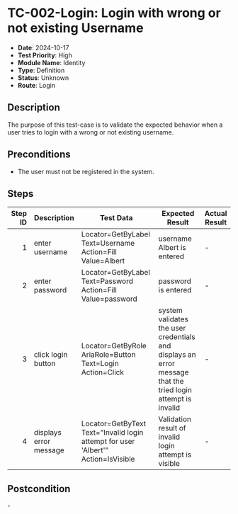 # TC-002-Login: Login with wrong or not existing Username

- **Date**: 2024-10-17
- **Test Priority**: High
- **Module Name**: Identity
- **Type**: Definition
- **Status**: Unknown
- **Route**: Login

## Description

The purpose of this test-case is to validate the expected behavior when a user tries to login with a wrong or not existing username.

## Preconditions

- The user must not be registered in the system.

## Steps

<!-- STEPS:BEGIN -->
| Step ID | Description            | Test Data                                                                           | Expected Result                                                                                             | Actual Result |
| -------:| ---------------------- | ----------------------------------------------------------------------------------- | ----------------------------------------------------------------------------------------------------------- | ------------- |
| 1       | enter username         | Locator=GetByLabel Text=Username Action=Fill Value=Albert                           | username Albert is entered                                                                                  | -             |
| 2       | enter password         | Locator=GetByLabel Text=Password Action=Fill Value=password                         | password is entered                                                                                         | -             |
| 3       | click login button     | Locator=GetByRole AriaRole=Button Text=Login Action=Click                           | system validates the user credentials and displays an error message that the tried login attempt is invalid | -             |
| 4       | displays error message | Locator=GetByText Text=\"Invalid login attempt for user 'Albert'\" Action=IsVisible | Validation result of invalid login attempt is visible                                                       | -             |
<!-- STEPS:END -->

## Postcondition

\-
